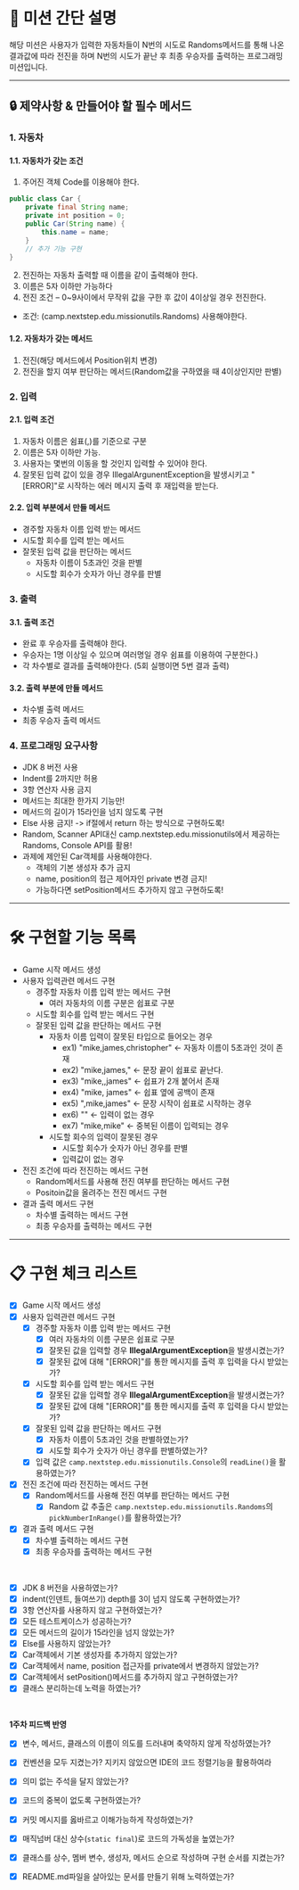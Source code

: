 # 🚀 미션 간단 설명
해당 미션은 사용자가 입력한 자동차들이 N번의 시도로 Randoms메서드를 통해 나온 결과값에 따라 전진을 하며
N번의 시도가 끝난 후 최종 우승자를 출력하는 프로그래밍 미션입니다.

<hr>

## 🔒 제약사항 & 만들어야 할 필수 메서드
### 1. 자동차
#### 1.1. 자동차가 갖는 조건
1. 주어진 객체 Code를 이용해야 한다.
```java
public class Car {
    private final String name;
    private int position = 0;
    public Car(String name) {
        this.name = name;
    }
    // 추가 기능 구현
}
```
2. 전진하는 자동차 출력할 때 이름을 같이 출력해야 한다.
3. 이름은 5자 이하만 가능하다
4. 전진 조건 – 0~9사이에서 무작위 값을 구한 후 값이 4이상일 경우 전진한다.
  - 조건: (camp.nextstep.edu.missionutils.Randoms) 사용해야한다.

#### 1.2. 자동차가 갖는 메서드
1. 전진(해당 메서드에서 Position위치 변경)
2. 전진을 할지 여부 판단하는 메서드(Random값을 구하였을 때 4이상인지만 판별)

### 2. 입력
#### 2.1. 입력 조건
1. 자동차 이름은 쉼표(,)를 기준으로 구분
2. 이름은 5자 이하만 가능.
3. 사용자는 몇번의 이동을 할 것인지 입력할 수 있어야 한다.
4. 잘못된 입력 값이 있을 경우 IllegalArgunentException을 발생시키고 "[ERROR]"로 시작하는 에러 메시지 출력 후 재입력을 받는다.

#### 2.2. 입력 부분에서 만들 메서드
- 경주할 자동차 이름 입력 받는 메서드
- 시도할 회수를 입력 받는 메서드
- 잘못된 입력 값을 판단하는 메서드
  - 자동차 이름이 5초과인 것을 판별
  - 시도할 회수가 숫자가 아닌 경우를 판별

### 3. 출력
#### 3.1. 출력 조건
- 완료 후 우승자를 출력해야 한다.
- 우승자는 1명 이상일 수 있으며 여러명일 경우 쉼표를 이용하여 구분한다.)
- 각 차수별로 결과를 출력해야한다. (5회 실행이면 5번 결과 출력)

#### 3.2. 출력 부분에 만들 메서드
- 차수별 출력 메서드
- 최종 우승자 출력 메서드


### 4. 프로그래밍 요구사항
- JDK 8 버전 사용
- Indent를 2까지만 허용
- 3항 연산자 사용 금지
- 메서드는 최대한 한가지 기능만!
- 메서드의 길이가 15라인을 넘지 않도록 구현
- Else 사용 금지! -> if절에서 return 하는 방식으로 구현하도록!
- Random, Scanner API대신 camp.nextstep.edu.missionutils에서 제공하는 Randoms, Console API를 활용!
- 과제에 제안된 Car객체를 사용해야한다.
  - 객체의 기본 생성자 추가 금지
  - name, position의 접근 제어자인 private 변경 금지!
  - 가능하다면 setPosition메서드 추가하지 않고 구현하도록!

<hr>

# 🛠 구현할 기능 목록
- Game 시작 메서드 생성
- 사용자 입력관련 메서드 구현
  - 경주할 자동차 이름 입력 받는 메서드 구현
    - 여러 자동차의 이름 구분은 쉽표로 구분
  - 시도할 회수를 입력 받는 메서드 구현
  - 잘못된 입력 값을 판단하는 메서드 구현
    - 자동차 이름 입력이 잘못된 타입으로 들어오는 경우
      - ex1) "mike,james,christopher" <- 자동차 이름이 5초과인 것이 존재
      - ex2) "mike,james," <- 문장 끝이 쉽표로 끝난다.
      - ex3) "mike,,james" <- 쉽표가 2개 붙어서 존재
      - ex4) "mike, james" <- 쉽표 옆에 공백이 존재
      - ex5) ",mike,james" <- 문장 시작이 쉽표로 시작하는 경우
      - ex6) "" <- 입력이 없는 경우
      - ex7) "mike,mike" <- 중복된 이름이 입력되는 경우
    - 시도할 회수의 입력이 잘못된 경우
      - 시도할 회수가 숫자가 아닌 경우를 판별
      - 입력값이 없는 경우
- 전진 조건에 따라 전진하는 메서드 구현
  - Random메서드를 사용해 전진 여부를 판단하는 메서드 구현
  - Positoin값을 올려주는 전진 메서드 구현
- 결과 출력 메서드 구현
  - 차수별 출력하는 메서드 구현
  - 최종 우승자를 출력하는 메서드 구현


<hr>

# 📋 구현 체크 리스트
* [X] Game 시작 메서드 생성
* [X] 사용자 입력관련 메서드 구현
  * [X] 경주할 자동차 이름 입력 받는 메서드 구현
    * [X] 여러 자동차의 이름 구분은 쉽표로 구분
    * [X] 잘못된 값을 입력할 경우 **IllegalArgumentException**을 발생시켰는가?
    * [X] 잘못된 값에 대해 "[ERROR]"를 통한 메시지를 출력 후 입력을 다시 받았는가?
  * [X] 시도할 회수를 입력 받는 메서드 구현
    * [X] 잘못된 값을 입력할 경우 **IllegalArgumentException**을 발생시켰는가? 
    * [X] 잘못된 값에 대해 "[ERROR]"를 통한 메시지를 출력 후 입력을 다시 받았는가?
  * [X] 잘못된 입력 값을 판단하는 메서드 구현
    * [X] 자동차 이름이 5초과인 것을 판별하였는가?
    * [X] 시도할 회수가 숫자가 아닌 경우를 판별하였는가?
  * [X] 입력 값은 `camp.nextstep.edu.missionutils.Console`의 `readLine()`을 활용하였는가?
* [X] 전진 조건에 따라 전진하는 메서드 구현
  * [X] Random메서드를 사용해 전진 여부를 판단하는 메서드 구현
    * [X] Random 값 추출은 `camp.nextstep.edu.missionutils.Randoms`의 `pickNumberInRange()`를 활용하였는가?
* [X] 결과 출력 메서드 구현
  * [X] 차수별 출력하는 메서드 구현
  * [X] 최종 우승자를 출력하는 메서드 구현

<br>

* [X] JDK 8 버전을 사용하였는가?
* [X] indent(인덴트, 들여쓰기) depth를 3이 넘지 않도록 구현하였는가?
* [X] 3항 연산자를 사용하지 않고 구현하였는가?
* [X] 모든 테스트케이스가 성공하는가?
* [X] 모든 메서드의 길이가 15라인을 넘지 않았는가?
* [X] Else를 사용하지 않았는가?
* [X] Car객체에서 기본 생성자를 추가하지 않았는가?
* [X] Car객체에서 name, position 접근자를 private에서 변경하지 않았는가?
* [X] Car객체에서 setPosition()메서드를 추가하지 않고 구현하였는가?
* [X] 클래스 분리하는데 노력을 하였는가?

<br>

**1주차 피드백 반영**
* [X] 변수, 메서드, 클래스의 이름이 의도를 드러내며 축약하지 않게 작성하였는가?
* [X] 컨벤션을 모두 지켰는가? 지키지 않았으면 IDE의 코드 정렬기능을 활용하여라
* [X] 의미 없는 주석을 달지 않았는가?
* [X] 코드의 중복이 없도록 구현하였는가?
* [X] 커밋 메시지를 옳바르고 이해가능하게 작성하였는가?
* [X] 매직넘버 대신 상수(`static final`)로 코드의 가독성을 높였는가?
* [X] 클래스를 상수, 멤버 변수, 생성자, 메서드 순으로 작성하며 구현 순서를 지켰는가?
* [X] README.md파일을 살아있는 문서를 만들기 위해 노력하였는가?

